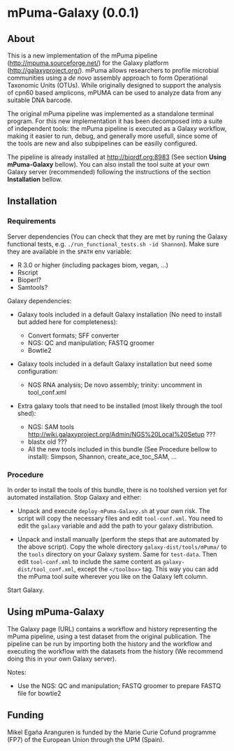 mPuma-Galaxy (0.0.1)
====================

About
-----

This is a new implementation of the mPuma pipeline (http://mpuma.sourceforge.net/) for the Galaxy platform (http://galaxyproject.org/). mPuma allows researchers to profile microbial communities using a *de novo* assembly approach to form Operational Taxonomic Units (OTUs). While originally designed to support the analysis of cpn60 based amplicons, mPUMA can be used to analyze data from any suitable DNA barcode.

The original mPuma pipeline was implemented as a standalone terminal program. For this new implementation it has been decomposed into a suite of independent tools: the mPuma pipeline is executed as a Galaxy workflow, making it easier to run, debug, and generally more usefull, since some of the tools are new and also subpipelines can be easilly configured.

The pipeline is already installed at http://biordf.org:8983 (See section **Using mPuma-Galaxy** bellow). You can also install the tool suite at your own Galaxy server (recommended) following the instructions of the section **Installation** bellow.

Installation
------------

### Requirements

Server dependencies (You can check that they are met by runing the Galaxy functional tests, e.g. `./run_functional_tests.sh -id Shannon`). Make sure they are available in the `$PATH` env variable:

* R 3.0 or higher (including packages biom, vegan, ...)
* Rscript
* Bioperl?
* Samtools?

Galaxy dependencies:

* Galaxy tools included in a default Galaxy installation (No need to install but added here for completeness):
  * Convert formats; SFF converter
  * NGS: QC and manipulation; FASTQ groomer
  * Bowtie2
  
* Galaxy tools included in a default Galaxy installation but need some configuration:
  * NGS RNA analysis; De novo assembly; trinity: uncomment in tool_conf.xml

* Extra galaxy tools that need to be installed (most likely through the tool shed):
  * NGS: SAM tools http://wiki.galaxyproject.org/Admin/NGS%20Local%20Setup ???
  * blastx old ???
  * All the new tools included in this bundle (See Procedure bellow to install): Simpson, Shannon, create_ace_toc_SAM, ... 
  
### Procedure

In order to install the tools of this bundle, there is no toolshed version yet for automated installation. Stop Galaxy and either:

* Unpack and execute `deploy-mPuma-Galaxy.sh` at your own risk. The script will copy the necessary files and edit `tool-conf.xml`. You need to edit the `galaxy` variable and add the path to your galaxy distribution.

* Unpack and install manually (perform the steps that are automated by the above script). Copy the whole directory `galaxy-dist/tools/mPuma/` to the `tools` directory on your Galaxy system. Same for `test-data`. Then edit `tool-conf.xml` to include the same content as `galaxy-dist/tool_conf.xml`, except the `</toolbox>` tag. This way you can add the mPuma tool suite wherever you like on the Galaxy left column. 

Start Galaxy.

Using mPuma-Galaxy
------------------

The Galaxy page (URL) contains a workflow and history representing the mPuma pipeline, using a test dataset from the original publication. The pipeline can be run by importing both the history and the workflow and executing the workflow with the datasets from the history (We recommend doing this in your own Galaxy server). 

Notes:

* Use the NGS: QC and manipulation; FASTQ groomer to prepare FASTQ file for bowtie2

Funding
-------

Mikel Egaña Aranguren is funded by the Marie Curie Cofund programme (FP7) of the European Union through the UPM (Spain).